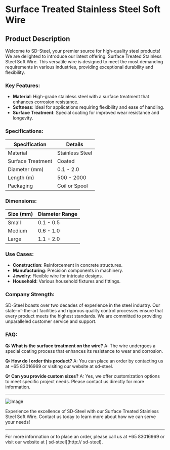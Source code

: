 # Surface Treated Stainless Steel Soft Wire

## Product Description

Welcome to SD-Steel, your premier source for high-quality steel products! We are delighted to introduce our latest offering: Surface Treated Stainless Steel Soft Wire. This versatile wire is designed to meet the most demanding requirements in various industries, providing exceptional durability and flexibility.

### Key Features:
- **Material**: High-grade stainless steel with a surface treatment that enhances corrosion resistance.
- **Softness**: Ideal for applications requiring flexibility and ease of handling.
- **Surface Treatment**: Special coating for improved wear resistance and longevity.

### Specifications:

| Specification | Details |
|---------------|---------|
| Material      | Stainless Steel |
| Surface Treatment | Coated |
| Diameter (mm) | 0.1 - 2.0 |
| Length (m)    | 500 - 2000 |
| Packaging     | Coil or Spool |

### Dimensions:
| Size (mm) | Diameter Range |
|-----------|-----------------|
| Small     | 0.1 - 0.5       |
| Medium    | 0.6 - 1.0       |
| Large     | 1.1 - 2.0       |

### Use Cases:
- **Construction**: Reinforcement in concrete structures.
- **Manufacturing**: Precision components in machinery.
- **Jewelry**: Flexible wire for intricate designs.
- **Household**: Various household fixtures and fittings.

### Company Strength:
SD-Steel boasts over two decades of experience in the steel industry. Our state-of-the-art facilities and rigorous quality control processes ensure that every product meets the highest standards. We are committed to providing unparalleled customer service and support.

### FAQ:

**Q: What is the surface treatment on the wire?**
A: The wire undergoes a special coating process that enhances its resistance to wear and corrosion.

**Q: How do I order this product?**
A: You can place an order by contacting us at +65 83016969 or visiting our website at  sd-steel.

**Q: Can you provide custom sizes?**
A: Yes, we offer customization options to meet specific project needs. Please contact us directly for more information.

---

![Image](https://github.com/user-attachments/assets/2567258e-e124-4816-932d-1809bd27ef0b)

Experience the excellence of SD-Steel with our Surface Treated Stainless Steel Soft Wire. Contact us today to learn more about how we can serve your needs!

---

For more information or to place an order, please call us at +65 83016969 or visit our website at [ sd-steel](http:// sd-steel).